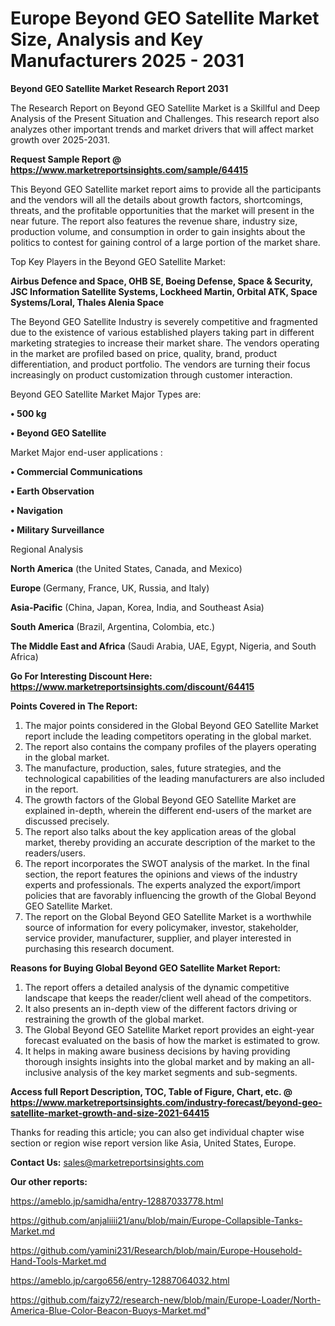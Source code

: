 # Europe Beyond GEO Satellite Market Size, Analysis and Key Manufacturers 2025 - 2031

<strong>Beyond GEO Satellite Market Research Report 2031</strong>

The Research Report on Beyond GEO Satellite Market is a Skillful and Deep Analysis of the Present Situation and Challenges. This research report also analyzes other important trends and market drivers that will affect market growth over 2025-2031.

<strong>Request Sample Report @ <a href=https://www.marketreportsinsights.com/sample/64415>https://www.marketreportsinsights.com/sample/64415</a></strong>

This Beyond GEO Satellite market report aims to provide all the participants and the vendors will all the details about growth factors, shortcomings, threats, and the profitable opportunities that the market will present in the near future. The report also features the revenue share, industry size, production volume, and consumption in order to gain insights about the politics to contest for gaining control of a large portion of the market share.

Top Key Players in the Beyond GEO Satellite Market:

<strong>Airbus Defence and Space, OHB SE, Boeing Defense, Space & Security, JSC Information Satellite Systems, Lockheed Martin, Orbital ATK, Space Systems/Loral, Thales Alenia Space</strong>

The Beyond GEO Satellite Industry is severely competitive and fragmented due to the existence of various established players taking part in different marketing strategies to increase their market share. The vendors operating in the market are profiled based on price, quality, brand, product differentiation, and product portfolio. The vendors are turning their focus increasingly on product customization through customer interaction.

Beyond GEO Satellite Market Major Types are:

<strong>• 500 kg

• Beyond GEO Satellite</strong>

Market Major end-user applications :

<strong>• Commercial Communications

• Earth Observation

• Navigation

• Military Surveillance</strong>

Regional Analysis

</u><strong><b>North America</b></strong> (the United States, Canada, and Mexico)

<strong><b>Europe </b></strong>(Germany, France, UK, Russia, and Italy)

<strong><b>Asia-Pacific</b></strong> (China, Japan, Korea, India, and Southeast Asia)

<strong><b>South America</b></strong> (Brazil, Argentina, Colombia, etc.)

<strong><b>The Middle East and Africa</b></strong> (Saudi Arabia, UAE, Egypt, Nigeria, and South Africa)

<strong>Go For Interesting Discount Here: <a href=https://www.marketreportsinsights.com/discount/64415>https://www.marketreportsinsights.com/discount/64415</a></strong>

<strong>Points Covered in The Report:</strong>
<ol>
  <li>The major points considered in the Global Beyond GEO Satellite Market report include the leading competitors operating in the global market.</li>
  <li>The report also contains the company profiles of the players operating in the global market.</li>
  <li>The manufacture, production, sales, future strategies, and the technological capabilities of the leading manufacturers are also included in the report.</li>
  <li>The growth factors of the Global Beyond GEO Satellite Market are explained in-depth, wherein the different end-users of the market are discussed precisely.</li>
  <li>The report also talks about the key application areas of the global market, thereby providing an accurate description of the market to the readers/users.</li>
  <li>The report incorporates the SWOT analysis of the market. In the final section, the report features the opinions and views of the industry experts and professionals. The experts analyzed the export/import policies that are favorably influencing the growth of the Global Beyond GEO Satellite Market.</li>
  <li>The report on the Global Beyond GEO Satellite Market is a worthwhile source of information for every policymaker, investor, stakeholder, service provider, manufacturer, supplier, and player interested in purchasing this research document.</li>
</ol>
<strong>Reasons for Buying Global Beyond GEO Satellite Market Report:</strong>

<ol>
  <li>The report offers a detailed analysis of the dynamic competitive landscape that keeps the reader/client well ahead of the competitors.</li>
  <li>It also presents an in-depth view of the different factors driving or restraining the growth of the global market.</li>
  <li>The Global Beyond GEO Satellite Market report provides an eight-year forecast evaluated on the basis of how the market is estimated to grow.</li>
  <li>It helps in making aware business decisions by having providing thorough insights insights into the global market and by making an all-inclusive analysis of the key market segments and sub-segments.</li>
</ol>
<strong>Access full Report Description, TOC, Table of Figure, Chart, etc. @ <a href=https://www.marketreportsinsights.com/industry-forecast/beyond-geo-satellite-market-growth-and-size-2021-64415>https://www.marketreportsinsights.com/industry-forecast/beyond-geo-satellite-market-growth-and-size-2021-64415</a></strong>


Thanks for reading this article; you can also get individual chapter wise section or region wise report version like Asia, United States, Europe.

<strong>Contact Us:</strong>
sales@marketreportsinsights.com

<strong>Our other reports:</strong>

<a href=https://ameblo.jp/samidha/entry-12887033778.html>https://ameblo.jp/samidha/entry-12887033778.html</a>

<a href=https://github.com/anjaliiii21/anu/blob/main/Europe-Collapsible-Tanks-Market.md>https://github.com/anjaliiii21/anu/blob/main/Europe-Collapsible-Tanks-Market.md</a>

<a href=https://github.com/yamini231/Research/blob/main/Europe-Household-Hand-Tools-Market.md>https://github.com/yamini231/Research/blob/main/Europe-Household-Hand-Tools-Market.md</a>

<a href=https://ameblo.jp/cargo656/entry-12887064032.html>https://ameblo.jp/cargo656/entry-12887064032.html</a>

<a href=https://github.com/faizy72/research-new/blob/main/Europe-Loader/North-America-Blue-Color-Beacon-Buoys-Market.md>https://github.com/faizy72/research-new/blob/main/Europe-Loader/North-America-Blue-Color-Beacon-Buoys-Market.md</a>"
